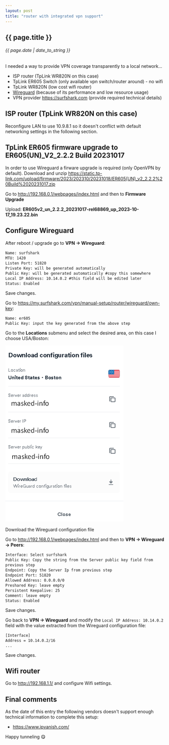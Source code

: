 ```yaml
---
layout: post
title: "router with integrated vpn support"
---
```


## {{ page.title }}

###### {{ page.date | date_to_string }}

I needed a way to provide VPN coverage transparently to a local network...

- ISP router (TpLink WR820N on this case)
- TpLink ER605 Switch (only available vpn switch/router around) - no wifi
- TpLink WR820N (low cost wifi router)
- [Wireguard](https://www.wireguard.com/) (because of its performance and low resource usage)
- VPN provider https://surfshark.com (provide required technical details)

## ISP router (TpLink WR820N on this case)

Reconfigure LAN to use 10.9.8.1 so it doesn't conflict with default networking settings in the following section.

## TpLink ER605 firmware upgrade to ER605(UN)_V2_2.2.2 Build 20231017

In order to use Wireguard a firware upgrade is required (only OpenVPN by default). Download and unzip https://static.tp-link.com/upload/firmware/2023/202310/20231018/ER605(UN)_v2_2.2.2%20Build%2020231017.zip

Go to http://192.168.0.1/webpages/index.html and then to **Firmware Upgrade**

Upload: **ER605v2_un_2.2.2_20231017-rel68869_up_2023-10-17_19.23.22.bin**

## Configure Wireguard

After reboot / upgrade go to **VPN -> Wireguard**:

    Name: surfshark
    MTU: 1420
    Listen Port: 51820
    Private Key: will be generated automatically
    Public Key: will be generated automatically #copy this somewhere
    Local IP Address: 10.14.0.2 #this field will be edited later
    Status: Enabled

Save changes.

Go to https://my.surfshark.com/vpn/manual-setup/router/wireguard/own-key:

    Name: er605
    Public Key: input the key generated from the above step

Go to the **Locations** submenu and select the desired area, on this case I choose USA/Boston:

**![](/assets/img/surfshark-wireguard.png)**

Download the Wireguard configuration file

Go to http://192.168.0.1/webpages/index.html and then to **VPN -> Wireguard -> Peers**:

    Interface: Select surfshark
    Public Key: Copy the string from the Server public key field from previous step
    Endpoint: Copy the Server Ip from previous step
    Endpoint Port: 51820
    Allowed Address: 0.0.0.0/0
    Preshared Key: leave empty
    Persistent Keepalive: 25
    Comment: leave empty
    Status: Enabled

Save changes.

Go back to **VPN -> Wireguard** and modify the `Local IP Address: 10.14.0.2` field with the value extracted from the Wireguard configuration file:

    [Interface]
    Address = 10.14.0.2/16
    ...

Save changes.

## Wifi router

Go to http://192.168.1.1/ and configure Wifi settings.

## Final comments

As the date of this entry the following vendors doesn't support enough technical information to complete this setup:

- https://www.ipvanish.com/

Happy tunneling &#128523;
